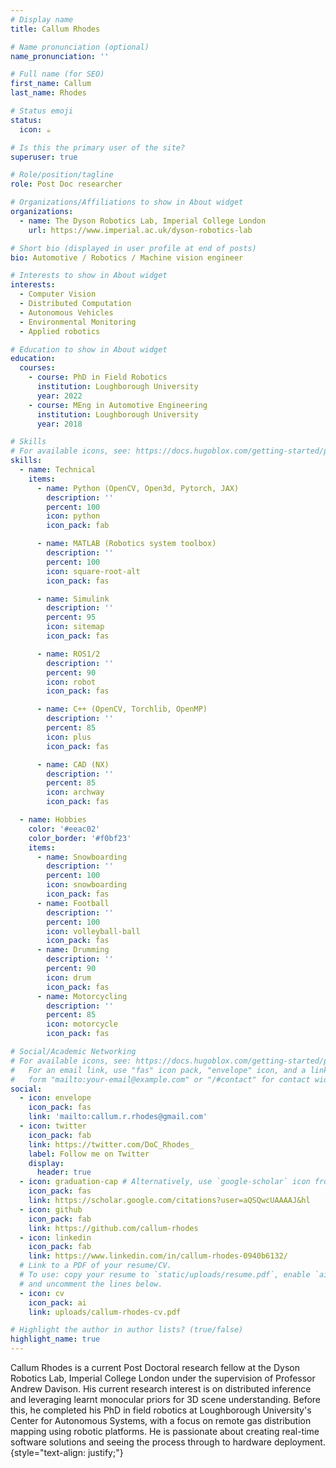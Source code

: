 ```yaml
---
# Display name
title: Callum Rhodes

# Name pronunciation (optional)
name_pronunciation: ''

# Full name (for SEO)
first_name: Callum
last_name: Rhodes

# Status emoji
status:
  icon: ☕️

# Is this the primary user of the site?
superuser: true

# Role/position/tagline
role: Post Doc researcher

# Organizations/Affiliations to show in About widget
organizations:
  - name: The Dyson Robotics Lab, Imperial College London
    url: https://www.imperial.ac.uk/dyson-robotics-lab

# Short bio (displayed in user profile at end of posts)
bio: Automotive / Robotics / Machine vision engineer

# Interests to show in About widget
interests:
  - Computer Vision
  - Distributed Computation
  - Autonomous Vehicles
  - Environmental Monitoring
  - Applied robotics

# Education to show in About widget
education:
  courses:
    - course: PhD in Field Robotics
      institution: Loughborough University
      year: 2022
    - course: MEng in Automotive Engineering
      institution: Loughborough University
      year: 2018

# Skills
# For available icons, see: https://docs.hugoblox.com/getting-started/page-builder/#icons
skills:
  - name: Technical
    items:
      - name: Python (OpenCV, Open3d, Pytorch, JAX)
        description: ''
        percent: 100
        icon: python
        icon_pack: fab

      - name: MATLAB (Robotics system toolbox)
        description: ''
        percent: 100
        icon: square-root-alt
        icon_pack: fas

      - name: Simulink
        description: ''
        percent: 95
        icon: sitemap
        icon_pack: fas

      - name: ROS1/2
        description: ''
        percent: 90
        icon: robot
        icon_pack: fas

      - name: C++ (OpenCV, Torchlib, OpenMP)
        description: ''
        percent: 85
        icon: plus
        icon_pack: fas

      - name: CAD (NX)
        description: ''
        percent: 85
        icon: archway
        icon_pack: fas

  - name: Hobbies
    color: '#eeac02'
    color_border: '#f0bf23'
    items:
      - name: Snowboarding
        description: ''
        percent: 100
        icon: snowboarding
        icon_pack: fas
      - name: Football
        description: ''
        percent: 100
        icon: volleyball-ball
        icon_pack: fas
      - name: Drumming
        description: ''
        percent: 90
        icon: drum
        icon_pack: fas
      - name: Motorcycling
        description: ''
        percent: 85
        icon: motorcycle
        icon_pack: fas

# Social/Academic Networking
# For available icons, see: https://docs.hugoblox.com/getting-started/page-builder/#icons
#   For an email link, use "fas" icon pack, "envelope" icon, and a link in the
#   form "mailto:your-email@example.com" or "/#contact" for contact widget.
social:
  - icon: envelope
    icon_pack: fas
    link: 'mailto:callum.r.rhodes@gmail.com'
  - icon: twitter
    icon_pack: fab
    link: https://twitter.com/DoC_Rhodes_
    label: Follow me on Twitter
    display:
      header: true
  - icon: graduation-cap # Alternatively, use `google-scholar` icon from `ai` icon pack
    icon_pack: fas
    link: https://scholar.google.com/citations?user=aQSQwcUAAAAJ&hl
  - icon: github
    icon_pack: fab
    link: https://github.com/callum-rhodes
  - icon: linkedin
    icon_pack: fab
    link: https://www.linkedin.com/in/callum-rhodes-0940b6132/
  # Link to a PDF of your resume/CV.
  # To use: copy your resume to `static/uploads/resume.pdf`, enable `ai` icons in `params.yaml`,
  # and uncomment the lines below.
  - icon: cv
    icon_pack: ai
    link: uploads/callum-rhodes-cv.pdf

# Highlight the author in author lists? (true/false)
highlight_name: true
---
```


Callum Rhodes is a current Post Doctoral research fellow at the Dyson Robotics Lab, Imperial College London under the supervision of Professor Andrew Davison. His current research interest is on distributed inference and leveraging learnt monocular priors for 3D scene understanding. Before this, he completed his PhD in field robotics at Loughborough University's Center for Autonomous Systems, with a focus on remote gas distribution mapping using robotic platforms. He is passionate about creating real-time software solutions and seeing the process through to hardware deployment.
{style="text-align: justify;"}
